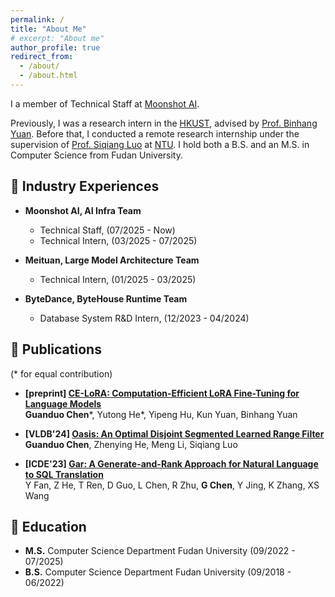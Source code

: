 ```yaml
---
permalink: /
title: "About Me"
# excerpt: "About me"
author_profile: true
redirect_from: 
  - /about/
  - /about.html
---
```


I a member of Technical Staff at [Moonshot AI](https://www.moonshot.cn/).

Previously,  I was a research intern in the [HKUST](https://cse.hkust.edu.hk), advised by [Prof. Binhang Yuan](https://binhangyuan.github.io/site/). Before that, I conducted a remote research internship under the supervision of [Prof. Siqiang Luo](http://siqiangluo.com/) at [NTU](https://www.ntu.edu.sg/scse). I hold both a B.S. and an M.S. in Computer Science from Fudan University.


## 👷 Industry Experiences

- **Moonshot AI, AI Infra Team**
  - Technical Staff, (07/2025 - Now)
  - Technical Intern, (03/2025 - 07/2025)

- **Meituan, Large Model Architecture Team**
  - Technical Intern, (01/2025 - 03/2025)

- **ByteDance, ByteHouse Runtime Team**
  - Database System R&D Intern,  (12/2023 - 04/2024)


<!-- ## Research Experiences

- **CE-LoRA: Computation-Efficient LoRA Fine-Tuning for Language Models [preprint]**\
  *Hong Kong University of Science and Technology, (03/2024 - 01/2025)*\
  *Collaborated with [Prof. Binhang Yuan](https://binhangyuan.github.io/site/) and [Prof. Kun Yuan](https://kunyuan827.github.io)*
  - **Algorithm Development:** Developed *CE-LoRA*, a high-efficiency algorithm for parameter-efficient fine-tuning (PEFT), which significantly reduced backpropagation costs in large language model training. By leveraging structured sparsity and low-rank approximation techniques, the model achieved a $3.39\times$ improvement in training efficiency without sacrificing accuracy.  
  - **Theoretical Analysis:** Conducted a rigorous convergence analysis, proving that *CE-LoRA* maintains the same convergence rate as LoRA, but with reduced computational overhead.


- **Oasis: An Optimal Disjoint Segmented Learned Range Filter [VLDB 24]**\
  *Nanyang Technological University, (02/2023 - 11/2023)*\
  *Collaborated with [Prof. Siqiang Luo](http://siqiangluo.com/) and [Dr. Meng Li](https://njulimn.github.io)*
  - **Oasis:** Developed *Oasis*, a learned range filter that segments the key space into non-overlapping intervals and maps data into a bitmap using a linear model-simulated CDF as the hash function. The filter utilizes block-based Elias-Fano compression to reduce space overhead without compromising query efficiency.  
  - **Oasis+:** Created *Oasis+*, a hybrid range filter that combines learning-based and hash-based methods to enhance filter applicability and robustness across various workloads.  
  - **Integration into RocksDB:** Integrated *Oasis* and *Oasis+* into RocksDB and tested their performance, achieving up to $6.2\times$ improvement in query response times.

- **Gar: A Generate-and-Rank Approach for Natural Language to SQL Translation [ICDE 23]**\
  *Fudan University, (07/2021 - 02/2022)*\
  *Collaborated with [Prof. X. Sean Wang](https://daslab.fudan.edu.cn/61/83/c26852a287107/page.htm)*
  - **Text2SQL Framework Development:** Developed the GAR framework for Text2SQL translation, using a unique "Generate-and-Rank" approach that leverages parsing, generation, and ranking strategies for high-accuracy SQL generation from natural language queries.
  - **Benchmarking:** Built and tested a complex benchmark with self-joins, analyzing GAR's performance against other end-to-end models, providing crucial insights into its strengths in complex query generation. -->


## 📝 Publications

(* for equal contribution)

- **[preprint] [CE-LoRA: Computation-Efficient LoRA Fine-Tuning for Language Models](https://arxiv.org/pdf/2502.01378)**\
  **Guanduo Chen***, Yutong He*, Yipeng Hu, Kun Yuan, Binhang Yuan

- **[VLDB'24] [Oasis: An Optimal Disjoint Segmented Learned Range Filter](https://www.vldb.org/pvldb/vol17/p1911-luo.pdf)**\
  **Guanduo Chen**, Zhenying He, Meng Li, Siqiang Luo

- **[ICDE'23] [Gar: A Generate-and-Rank Approach for Natural Language to SQL Translation](https://ieeexplore.ieee.org/document/10184517)**\
  Y Fan, Z He, T Ren, D Guo, L Chen, R Zhu, **G Chen**, Y Jing, K Zhang, XS Wang



## 📖 Education

- **M.S.** Computer Science Department Fudan University (09/2022 - 07/2025)
- **B.S.** Computer Science Department Fudan University (09/2018 - 06/2022)
